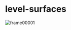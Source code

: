 # level-surfaces
![frame00001](https://user-images.githubusercontent.com/31556469/65884286-6f409080-e34d-11e9-9bd7-165b5f9274c7.png)
